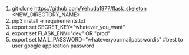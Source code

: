 1. git clone https://github.com/Yehuda1977/flask_skeleton <NEW_DIRECTORY_NAME>
2. pip3 install -r requirements.txt
3. export set SECRET_KEY="whatever_you_want"
4. export set FLASK_ENV="dev" OR "prod"
5. export set MAIL_PASSWORD="whateveryourmailpasswordis"   #best to user google application password
